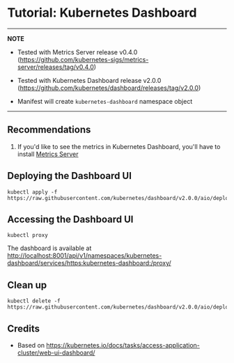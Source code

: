 # Tutorial: Kubernetes Dashboard

---
**NOTE**

* Tested with Metrics Server release v0.4.0 (<https://github.com/kubernetes-sigs/metrics-server/releases/tag/v0.4.0>)

* Tested with Kubernetes Dashboard release v2.0.0 (<https://github.com/kubernetes/dashboard/releases/tag/v2.0.0>)

* Manifest will create `kubernetes-dashboard` namespace object

---

## Recommendations

1. If you'd like to see the metrics in Kubernetes Dashboard, you'll have to install [Metrics Server](../metrics-server/README.md)

## Deploying the Dashboard UI

```shell
kubectl apply -f https://raw.githubusercontent.com/kubernetes/dashboard/v2.0.0/aio/deploy/recommended.yaml
```

## Accessing the Dashboard UI

```shell
kubectl proxy
```

The dashboard is available at <http://localhost:8001/api/v1/namespaces/kubernetes-dashboard/services/https:kubernetes-dashboard:/proxy/>

## Clean up

```shell
kubectl delete -f https://raw.githubusercontent.com/kubernetes/dashboard/v2.0.0/aio/deploy/recommended.yaml
```

## Credits

* Based on <https://kubernetes.io/docs/tasks/access-application-cluster/web-ui-dashboard/>
